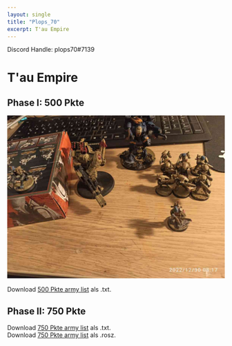 ```yaml
---
layout: single
title: "Plops_70"
excerpt: T'au Empire
---
```


Discord Handle: plops70#7139

# T'au Empire

## Phase I: 500 Pkte

![500 Pkte](/assets/images/500/500_plops70_1.jpg)

Download <a href="/assets/armylists/500/500_plops70.txt" download>500 Pkte army list</a> als .txt.

## Phase II: 750 Pkte

Download <a href="/assets/armylists/750/750_plops70.txt" download>750 Pkte army list</a> als .txt.  
Download <a href="/assets/armylists/750/750_plops70.rosz" download>750 Pkte army list</a> als .rosz.  